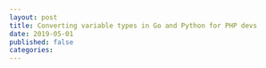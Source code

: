 ```yaml
---
layout: post
title: Converting variable types in Go and Python for PHP devs
date: 2019-05-01
published: false
categories:
---
```


[so_question_about_int_to_str_in_go]: https://stackoverflow.com/questions/10105935/how-to-convert-an-int-value-to-string-in-go
